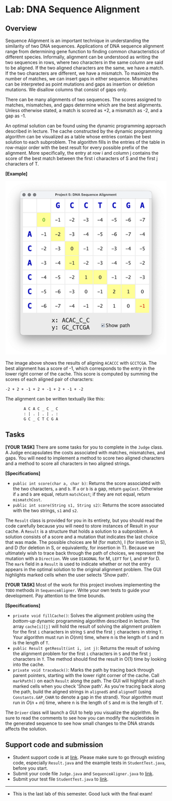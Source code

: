 # Lab: DNA Sequence Alignment

## Overview

Sequence Alignment is an important technique in understanding the
similarity of two DNA sequences.  Applications of DNA sequence
alignment range from determining gene function to finding common
characteristics of different species. Informally, alignment can be
understood as writing the two sequences in rows, where two characters
in the same column are said to be aligned. If the two aligned
characters are the same, we have a match. If the two characters are
different, we have a mismatch.  To maximize the number of matches, we
can insert gaps in either sequence. Mismatches can be interpreted as
point mutations and gaps as insertion or deletion mutations. We
disallow columns that consist of gaps only.

There can be many alignments of two sequences. The scores assigned to
matches, mismatches, and gaps determine which are the best
alignments. Unless otherwise stated, a match is scored as +2, a
mismatch as -2, and a gap as -1.

An optimal solution can be found using the dynamic programming
approach described in lecture.  The cache constructed by the dynamic
programming algorithm can be visualized as a table whose entries
contain the best solution to each subproblem. The algorithm fills in
the entries of the table in row-major order with the best result for
every possible prefix of the alignment. More specifically, the entry
at row i and column j contains the score of the best match between the
first i characters of S and the first j characters of T.

**[Example]**

![](./assets/images/lab8/gui.png)

The image above shows the results of aligning `ACACCC` with `GCCTCGA`.
The best alignment has a score of -1, which corresponds to the entry
in the lower right corner of the cache. This score is computed by
summing the scores of each aligned pair of characters:

```
-2 + 2 + -1 + 2 + -1 + 2 + -1 + -2
```

The alignment can be written textually like this:

```
        A C A C _ C _ C
        : | . | . | . :
        G C _ C T C G A
```


## Tasks

**[YOUR TASK]** There are some tasks for you to complete in the `Judge` class. A Judge
encapsulates the costs associated with matches, mismatches, and
gaps. You will need to implement a method to score two aligned
characters and a method to score all characters in two aligned
strings.

**[Specifications]**
+ `public int score(char a, char b)`: Returns the score associated with the two characters, `a` and `b`.
    If `a` or `b` is a gap, return `gapCost`.
    Otherwise if `a` and `b` are equal, return `matchCost`;
    if they are not equal, return `mismatchCost`.
+ `public int score(String s1, String s2)`: Returns the score associated with the two strings, `s1` and `s2`.


The `Result` class is provided for you in its entirety, but you should
read the code carefully because you will need to store instances of
Result in your cache. A `Result` is a structure that holds a solution to
a subproblem. A solution consists of a score and a mutation that
indicates the last choice that was made.  The possible choices are M
(for match), I (for insertion in S), and D (for deletion in S, or
equivalently, for insertion in T). Because we ultimately wish to trace
back through the path of choices, we represent the mutation with a
`Direction`. We use `DIAGONAL` for M, `LEFT` for I, and `UP` for D. The
`mark` field in a `Result` is used to indicate whether or not the entry
appears in the optimal solution to the original alignment problem. The
GUI highlights marked cells when the user selects 'Show path'.

**[YOUR TASK]** Most of the work for this project involves implementing the
`TODO` methods in `SequenceAligner`. Write your own tests to guide your
development. Pay attention to the time bounds.

**[Specifications]**

+ `private void fillCache()`: Solves the alignment problem using the _bottom-up_
    dynamic programming algorithm described in lecture. The array `cache[i][j]`
    will hold the result of solving the alignment problem for the first `i` characters
    in string `S` and the first `j` characters in string `T`.
    Your algorithm must run in $O(n m)$ time, where n is the length of `S`
    and m is the length of `T`.
+ `public Result getResult(int i, int j)`: Returns the result of solving the alignment
    problem for the first `i` characters in `S` and the first `j` characters in `T`.
    The method should find the result in O(1) time by looking into the cache.
+ `private void traceback()`: Marks the path by tracing back through parent pointers, 
     starting with the lower right corner of the cache. Call `markPath()`
     on each `Result` along the path. The GUI will highlight all such marked cells
     when you check 'Show path'. As you're tracing back along the path, build
     the aligned strings in `alignedS` and `alignedT` (using `Constants.GAP_CHAR`
     to denote a gap in the strand).
     Your algorithm must run in $O(n + m)$ time, where n is the length of `S`
     and m is the length of `T`.

The `Driver` class will launch a GUI to help you visualize the
algorithm. Be sure to read the comments to see how you can modify the
nucleotides in the generated sequence to see how small changes to the
DNA strands affects the solution.


## Support code and submission

+ Student support code is at [link](https://github.com/IUDataStructuresCourse/dna-alignment-student-support-code).
  Please make sure to go through existing code, especially `Result.java` and the example tests
  in `StudentTest.java`, before you start.
+ Submit your code file `Judge.java` and `SequenceAligner.java` to
  [link](https://autograder.luddy.indiana.edu/web/project/1306).
+ Submit your test file `StudentTest.java` to
  [link](https://autograder.luddy.indiana.edu/web/project/1318).

-----------------

* This is the last lab of this semester. Good luck with the final exam!
